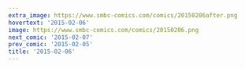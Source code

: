 ```yaml
---
extra_image: https://www.smbc-comics.com/comics/20150206after.png
hovertext: '2015-02-06'
image: https://www.smbc-comics.com/comics/20150206.png
next_comic: '2015-02-07'
prev_comic: '2015-02-05'
title: '2015-02-06'
---
```


